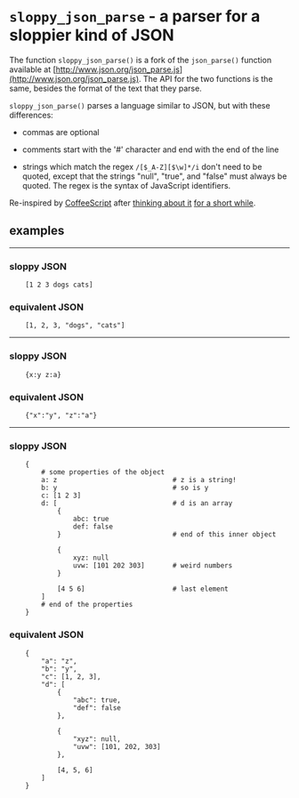 `sloppy_json_parse` - a parser for a sloppier kind of JSON
========================================================

The function `sloppy_json_parse()` is a fork of the `json_parse()` function 
available at 
[http://www.json.org/json_parse.js](http://www.json.org/json_parse.js).  The
API for the two functions is the same, besides the format of the text that
they parse.

`sloppy_json_parse()` parses a language similar to JSON, but with these 
differences:

* commas are optional

* comments start with the '#' character and end with the end of the line

* strings which match the regex `/[$_A-Z][$\w]*/i` don't need to be quoted,
except that the strings "null", "true", and "false" must always be quoted.
The regex is the syntax of JavaScript identifiers.

Re-inspired by [CoffeeScript](http://jashkenas.github.com/coffee-script/#objects_and_arrays)
after [thinking about it](http://pmuellr.blogspot.com/2008/08/better-than-json.html) 
[for a short while](http://pmuellr.blogspot.com/2007/03/json-array-vulnerability.html).

examples
--------

----

### sloppy JSON ###
        [1 2 3 dogs cats]

### equivalent JSON ###
        [1, 2, 3, "dogs", "cats"]

----

### sloppy JSON ###
        {x:y z:a}

### equivalent JSON ###
        {"x":"y", "z":"a"}

----

### sloppy JSON ###
        {
            # some properties of the object
            a: z                             # z is a string!
            b: y                             # so is y
            c: [1 2 3]
            d: [                             # d is an array
                {
                    abc: true
                    def: false
                }                            # end of this inner object
                
                {
                    xyz: null
                    uvw: [101 202 303]       # weird numbers
                }
                
                [4 5 6]                      # last element
            ]
            # end of the properties
        }

### equivalent JSON ###
        {
            "a": "z",
            "b": "y",
            "c": [1, 2, 3],
            "d": [
                {
                    "abc": true,
                    "def": false
                },
                
                {
                    "xyz": null,
                    "uvw": [101, 202, 303]
                },
                
                [4, 5, 6]
            ]
        }

